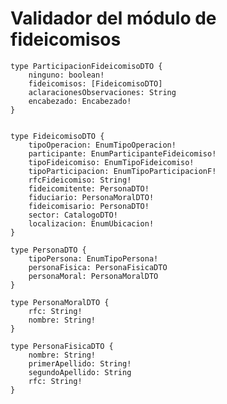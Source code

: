 # Validador del módulo de fideicomisos
	

	type ParticipacionFideicomisoDTO {
		ninguno: boolean!
		fideicomisos: [FideicomisoDTO]
		aclaracionesObservaciones: String
		encabezado: Encabezado!
	}
	
	
	type FideicomisoDTO {
		tipoOperacion: EnumTipoOperacion!
		participante: EnumParticipanteFideicomiso!
		tipoFideicomiso: EnumTipoFideicomiso!
		tipoParticipacion: EnumTipoParticipacionF!
		rfcFideicomiso: String!
		fideicomitente: PersonaDTO!
		fiduciario: PersonaMoralDTO!
		fideicomisario: PersonaDTO!
		sector: CatalogoDTO!
		localizacion: EnumUbicacion!
	}
	
	type PersonaDTO {
		tipoPersona: EnumTipoPersona!
		personaFisica: PersonaFisicaDTO
		personaMoral: PersonaMoralDTO
	}
	
	type PersonaMoralDTO {
		rfc: String!
		nombre: String!
	}
	
	type PersonaFisicaDTO {
		nombre: String!
		primerApellido: String!
		segundoApellido: String
		rfc: String!
	}